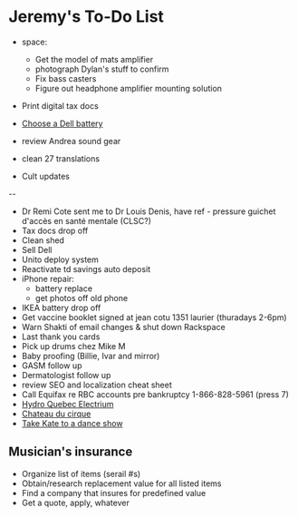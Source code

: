 # Jeremy's To-Do List

- space:
  - Get the model of mats amplifier
  - photograph Dylan's stuff to confirm
  - Fix bass casters
  - Figure out headphone amplifier mounting solution

- Print digital tax docs
- [Choose a Dell battery](http://www.laptopcharge.ca/category/search/dell/xps+13+9360.aspx)
- review Andrea sound gear
- clean 27 translations
- Cult updates

--

- Dr Remi Cote sent me to Dr Louis Denis, have ref - pressure guichet d'accès en santé mentale (CLSC?)
- Tax docs drop off
- Clean shed
- Sell Dell
- Unito deploy system
- Reactivate td savings auto deposit
- iPhone repair:
  - battery replace
  - get photos off old phone
- IKEA battery drop off
- Get vaccine booklet signed at jean cotu 1351 laurier (thuradays 2-6pm)
- Warn Shakti of email changes & shut down Rackspace
- Last thank you cards
- Pick up drums chez Mike M
- Baby proofing (Billie, Ivar and mirror)
- GASM follow up
- Dermatologist follow up
- review SEO and localization cheat sheet
- Call Equifax re RBC accounts pre bankruptcy 1-866-828-5961 (press 7)
- [Hydro Quebec Electrium](http://www.hydroquebec.com/visit/monteregie/electrium.html)
- [Chateau du cirque](https://www.chateau-cirque.com/)
- [Take Kate to a dance show](https://www.quebecdanse.org/)

## Musician's insurance

- Organize list of items (serail #s)
- Obtain/research replacement value for all listed items
- Find a company that insures for predefined value
- Get a quote, apply, whatever
